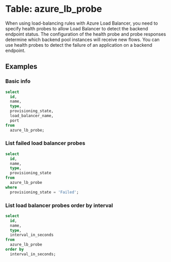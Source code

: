 # Table: azure_lb_probe

When using load-balancing rules with Azure Load Balancer, you need to specify health probes to allow Load Balancer to detect the backend endpoint status. The configuration of the health probe and probe responses determine which backend pool instances will receive new flows. You can use health probes to detect the failure of an application on a backend endpoint.

## Examples

### Basic info

```sql
select
  id,
  name,
  type,
  provisioning_state,
  load_balancer_name,
  port
from
  azure_lb_probe;
```

### List failed load balancer probes

```sql
select
  id,
  name,
  type,
  provisioning_state
from
  azure_lb_probe
where
  provisioning_state = 'Failed';
```

### List load balancer probes order by interval

```sql
select
  id,
  name,
  type,
  interval_in_seconds
from
  azure_lb_probe
order by 
  interval_in_seconds;
```